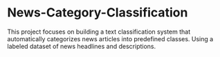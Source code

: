 # News-Category-Classification
This project focuses on building a text classification system that automatically categorizes news articles into predefined classes. Using a labeled dataset of news headlines and descriptions.
